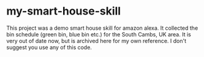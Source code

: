 # my-smart-house-skill

This project was a demo smart house skill for amazon alexa. It collected the bin schedule (green bin, blue bin etc.) for the South Cambs, UK area. It is very out of date now, but is archived here for my own reference. I don't suggest you use any of this code.
